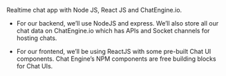 Realtime chat app with Node JS, React JS and ChatEngine.io.
 
* For our backend, we’ll use NodeJS and express. We’ll also store all our chat data on ChatEngine.io which has APIs and Socket channels for hosting chats.

* For our frontend, we’ll be using ReactJS with some pre-built Chat UI components. Chat Engine’s NPM components are free building blocks for Chat UIs.
